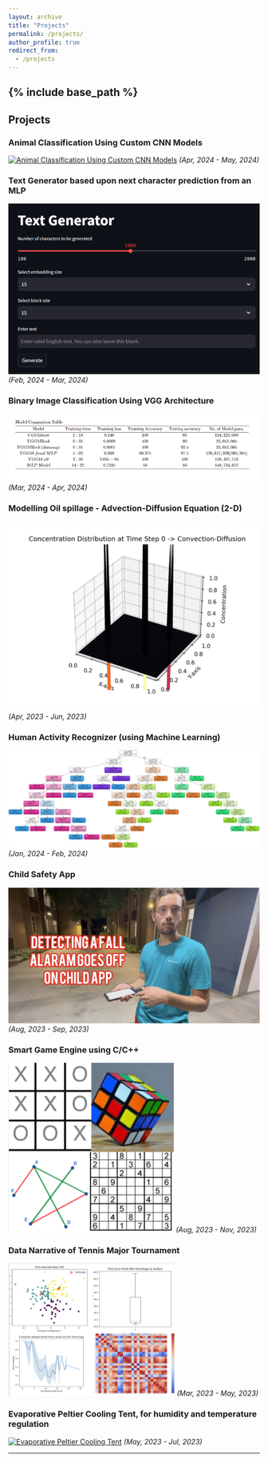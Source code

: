 ```yaml
---
layout: archive
title: "Projects"
permalink: /projects/
author_profile: true
redirect_from:
  - /projects
---
```


{% include base_path %}
-----

## Projects

### Animal Classification Using Custom CNN Models
[![Animal Classification Using Custom CNN Models](![image](https://github.com/Nihar1402-iit/Nihar1402-iit.github.io/assets/117573996/7b6780c5-8f7d-4d61-b37c-09fa7a417b39)
)](/projects/animal-classification)
_(Apr, 2024 - May, 2024)_

### Text Generator based upon next character prediction from an MLP
[![Text Generator](https://github.com/Nihar1402-iit/Nihar1402-iit.github.io/blob/master/_pages/Text_gen.png?raw=true)](/projects/text-generator)
_(Feb, 2024 - Mar, 2024)_

### Binary Image Classification Using VGG Architecture
[![Binary Image Classification](https://github.com/Nihar1402-iit/Nihar1402-iit.github.io/blob/master/_pages/VGG.png?raw=true)](/projects/binary-classification)
_(Mar, 2024 - Apr, 2024)_

### Modelling Oil spillage - Advection-Diffusion Equation (2-D)
[![Modelling Oil spillage](https://github.com/Nihar1402-iit/Nihar1402-iit.github.io/blob/master/_pages/MA203.gif?raw=true)](/projects/oil-spillage)
_(Apr, 2023 - Jun, 2023)_

### Human Activity Recognizer (using Machine Learning)
[![Human Activity Recognizer](https://github.com/Nihar1402-iit/Nihar1402-iit.github.io/blob/master/_pages/decision_tree.png?raw=true)](/projects/human-activity-recognizer)
_(Jan, 2024 - Feb, 2024)_

### Child Safety App
[![Child Safety App](https://github.com/Nihar1402-iit/Nihar1402-iit.github.io/blob/master/_pages/Child_safety2.png?raw=true)](/projects/child-safety-app)
_(Aug, 2023 - Sep, 2023)_

### Smart Game Engine using C/C++
[![Smart Game Engine](https://github.com/Nihar1402-iit/Nihar1402-iit.github.io/blob/master/_pages/smartgames.png?raw=true)](/projects/smart-game-engine)
_(Aug, 2023 - Nov, 2023)_

### Data Narrative of Tennis Major Tournament
[![Data Narrative](https://github.com/Nihar1402-iit/Nihar1402-iit.github.io/blob/master/_pages/DN_final.png?raw=true)](/projects/data-narrative)
_(Mar, 2023 - May, 2023)_

### Evaporative Peltier Cooling Tent, for humidity and temperature regulation
[![Evaporative Peltier Cooling Tent](![image](https://github.com/Nihar1402-iit/Nihar1402-iit.github.io/assets/117573996/658079ff-b2c7-4598-b252-e0093724ad89)
)](/projects/evaporative-cooling-tent)
_(May, 2023 - Jul, 2023)_

---



